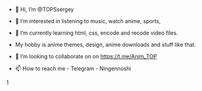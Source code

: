 - 👋 Hi, I’m @TOPSsergey
- 👀 I’m interested in listening to music, watch anime, sports,
- 🌱 I’m currently learning  html, css, encode and recode video files.
- My hobby is anime themes, design, anime downloads and stuff like that.

- 💞️ I’m looking to collaborate on  on  https://t.me/Anim_TOP
- 📫 How to reach me  - Telegram - Ningennoshi
<!---
TOPSsergey/TOPSsergey is a ✨ special ✨ repository because its `README.md` (this file) appears on your GitHub profile.
You can click the Preview link to take a look at your changes.
--->
1
